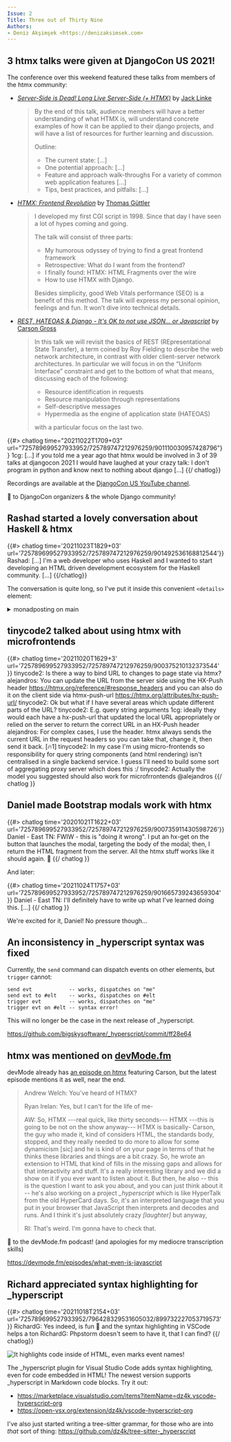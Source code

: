 ```yaml
---
Issue: 2
Title: Three out of Thirty Nine
Authors:
- Deniz Akşimşek <https://denizaksimsek.com>
---
```


## 3 htmx talks were given at DjangoCon US 2021!

The conference over this weekend featured these talks from members of the htmx
community:

-   [<cite>Server-Side is Dead! Long Live Server-Side (+ HTMX)</cite>][talk1] 
    by [Jack Linke]
    > By the end of this talk, audience members will have a better understanding
    > of what HTMX is, will understand concrete examples of how it can be 
    > applied to their django projects, and will have a list of resources for
    > further learning and discussion.
    >
    > Outline:
    > 
    >   - The current state: [...]
    >   - One potential approach: [...]
    >   - Feature and approach walk-throughs For a variety of common web application features [...]
    >   - Tips, best practices, and pitfalls: [...]

-   [<cite>HTMX: Frontend Revolution</cite>][talk2] by [Thomas Güttler]
    > I developed my first CGI script in 1998. Since that day I have seen a lot 
    > of hypes coming and going.
    > 
    > The talk will consist of three parts:
    >   - My humorous odyssey of trying to find a great frontend framework
    >   - Retrospective: What do I want from the frontend?
    >   - I finally found: HTMX: HTML Fragments over the wire
    >   -  How to use HTMX with Django.
    >
    > Besides simplicity, good Web Vitals performance (SEO) is a benefit of 
    > this method. The talk will express my personal opinion, feelings 
    > and fun. It won’t dive into technical details.

-   [<cite>REST, HATEOAS & Django - It's OK to not use JSON... or Javascript</cite>][talk3]
    by [Carson Gross]
    > In this talk we will revisit the basics of REST (REpresentational State 
    > Transfer), a term coined by Roy Fielding to describe the web network 
    > architecture, in contrast with older client-server network architectures. 
    > In particular we will focus in on the “Uniform Interface” constraint and
    > get to the bottom of what that means, discussing each of the following:
    >
    >   - Resource identification in requests
    >   - Resource manipulation through representations
    >   - Self-descriptive messages
    >   - Hypermedia as the engine of application state (HATEOAS)
    >
    > with a particular focus on the last two.

{{#> chatlog time="20211022T1709+03" url="725789699527933952/725789747212976259/901110030957428796"}}
1cg: [...] if you told me a year ago that htmx would be involved in 3 of 39 
  talks at djangocon 2021 I would have laughed at your crazy talk: I don't 
  program in python and know next to nothing about django [...]
{{/ chatlog}}

Recordings are available at the [DjangoCon US YouTube channel][].

💙 to DjangoCon organizers & the whole Django community!

[talk1]: https://www.youtube.com/watch?v=t98bKdeUHsU
[talk2]: https://www.youtube.com/watch?v=z0yPTv15Fjk
[talk3]: https://www.youtube.com/watch?v=L_UWY-zHlOA
[Jack Linke]: https://jacklinke.com
[Thomas Güttler]: https://twitter.com/guettli
[Carson Gross]: https://twitter.com/htmx_org
[DjangoCon US YouTube channel]: https://www.youtube.com/djangoconus


## Rashad started a lovely conversation about Haskell & htmx

{{#> chatlog time='20211023T1829+03' url='725789699527933952/725789747212976259/901492536168812544'}}
Rashad: [...] I'm a web developer who uses Haskell and I wanted to start developing an HTML driven development ecosystem for the Haskell community. [...]
{{/chatlog}}

The conversation is quite long, so I've put it inside this convenient `<details>`
element:

<details><summary>monadposting on main</summary>

{{#> chatlog time='20211023T1829+03' url='725789699527933952/725789747212976259/901492536168812544'}}
Rashad: Okay very understandable. Low coupling is always nice. I ask the 
  question because I'm a web developer who uses Haskell and I wanted to start
  developing an HTML driven development ecosystem for the Haskell community. I 
  believe no programming community dislikes JavaScript more than the Haskell 
  community, so Haskellers would love to use HTMX since it would allow them to 
  stay in "Haskell world" as much as possible. We don't have anything like 
  Livewire, LiveView, etc. so I was wondering if would even worth it to 
  implement if HTMX exists. I myself have been using it in some small Haskell 
  projects, one of them being a project actually used by a trucking company, and 
  it has been an amazing experience. I'm using a library, which I plan on 
  releasing soon along with a blog post for using HTMX+Haskell, that allows you 
  to use HTMX attributes in a Haskell DSL called lucid. 
  https://chrisdone.com/posts/lucid2/ has examples of what lucid looks like if 
  you're interested. Interestingly, HTML is a monad!!
Rashad: On top of that library, I'm also working on one that defines each HTMX 
  attribute as a plain ol' algebraic data type and essentially allows me to 
  check at compile time that the HTMX attribute values I'm using are 
  syntactically correct. This is cool to me since we value type safety. Anyways, 
  I think HTMX+Haskell is an awesome combo and I plan on writing a lot soon 
  about the combination and would love to share here and with the rest of the 
  Haskell community because a lot of my brothers and sisters in Haskell land 
  still aren't really familiar with it.
devsimplicity: [Re. Rashad: On top of that library...] That's pretty cool. It 
  would probably be more attractive to haskellers if htmx is written in 
  something like PureScript, but it's worth giving it a try. Good luck with 
  your project.
1cg: [Re. Rashad: Okay very understandable...] absolutely awesome
1cg: I often think of hypermedia as a functional transform of the DOM
1cg: if htmx makes programming for the web in Haskell more enjoyable, that'd be 
  alright 🙂
1cg: Haskell and lisp: two programming languages I will never use but would love to help out
Rashad: [Re. devsimplicity: That's pretty cool...] PureScript is a frontend 
  language that compiles to JavaScript, so HTMX in PureScript would kind of 
  defeat the purpose. You can use PureScript on the backend though. PureScript
  -> Node.js, but for the backend, Haskell is better unless you use PureScript 
  for your frontend and want full-stack PureScript. 
devsimplicity: No, you misunderstood me. I was referring to the fact that 
  haskellers don't like JS code (i.e. debugging or contributing to the 
  underlying lib). PureScript kind of helps with that. 
Rashad: Oh yes my bad. I see exactly what you mean. Yeah if HTMX itself was 
  written in PureScript, yeah that would be more attractive to Haskell 
  developers. You are very correct.
Deniz Akşimşek: we can only write htmx in one language, and javascript is the 
  most commonly known one
Deniz Akşimşek: if it was rewritten in another language it would probably be 
  typescript 
Rashad: Yeah, no need to write it in PureScript haha At the end of the day it 
  doesn't really matter from the user's perspective. PureScript tends to 
  generate pretty inefficient JavaScript code, so performance and the size of 
  HTMX would take a hit. 
{{/chatlog}}

</details>


## tinycode2 talked about using htmx with microfrontends

{{#> chatlog time='20211020T1629+3' url='725789699527933952/725789747212976259/900375210132373544' }}
tinycode2: Is there a way to bind URL to changes to page state via htmx?
alejandros: You can update the URL from the server side using the HX-Push
  header <https://htmx.org/reference/#response_headers> and you can also do it 
  on the client side via htmx-push-url <https://htmx.org/attributes/hx-push-url/>
tinycode2: Ok but what if I have several areas which update different parts of 
  the URL?
tinycode2: E.g. query string arguments
1cg: ideally they would each have a hx-push-url that updated the local URL 
  appropriately or relied on the server to return the correct URL in an HX-Push
  header
alejandros: For complex cases, I use the header. htmx always sends the current 
  URL in the request headers so you can take that, change it, then send it 
  back. [🔥1]
tinycode2: In my case I'm using micro-frontends so responsibility for query 
  string components (and html rendering) isn't centralised in a single backend
  service. I guess I'll need to build some sort of aggregating proxy server 
  which does this :/
tinycode2:  Actually the model you suggested should also work for 
  microfrrontends @alejandros
{{/ chatlog }}


## Daniel made Bootstrap modals work with htmx

{{#> chatlog time='20201021T1622+03' url='725789699527933952/725789747212976259/900735911430598726'}}
Daniel - East TN: FWIW - this is "doing it wrong". I put an hx-get on the 
  button that launches the modal, targeting the body of the modal; then, I 
  return the HTML fragment from the server. All the htmx stuff works like it 
  should again. 🙂
{{/  chatlog }}

And later:

{{#> chatlog time='20211024T1757+03' url='725789699527933952/725789747212976259/901665739243659304' }}
Daniel - East TN: I'll definitely have to write up what I've learned doing this.
  [...]
{{/ chatlog }}

We're excited for it, Daniel! No pressure though...


## An inconsistency in _hyperscript syntax was fixed

Currently, the `send` command can dispatch events on other elements, but 
`trigger` cannot:

  ~~~ hyperscript
  send evt            -- works, dispatches on "me"
  send evt to #elt    -- works, dispatches on #elt
  trigger evt         -- works, dispatches on "me"
  trigger evt on #elt -- syntax error!
  ~~~

This will no longer be the case in the next release of _hyperscript.

<https://github.com/bigskysoftware/_hyperscript/commit/ff28e64>



## htmx was mentioned on [devMode.fm]

devMode already has [an episode on htmx] featuring Carson, but the latest 
episode mentions it as well, near the end.

> Andrew Welch: You've heard of HTMX?
>
> Ryan Irelan: Yes, but I can't for the life of me-
>
> AW: So, HTMX ---real quick, like thirty seconds--- HTMX ---this is going to be
> not on the show anyway--- HTMX is basically- Carson, the guy who made it, kind
> of considers HTML, the standards body, stopped, and they really needed to do 
> more to allow for some dynamicism [sic] and he is kind of on your page in 
> terms of that he thinks these libraries and things are a bit crazy. So, he
> wrote an extension to HTML that kind of fills in the missing gaps and allows 
> for that interactivity and stuff. It's a really interesting library and we did
> a show on it if you ever want to listen about it. But then, he also -- this is
> the question I want to ask you about, and you can just think about it -- he's
> also working on a project _\_hyperscript_ which is like HyperTalk from the old
> HyperCard days. So, it's an interpreted language that you put in your browser
> that JavaScript then interprets and decodes and runs. And I think it's just 
> absolutely crazy <i>[laughter]</i> but anyway, 
> 
> RI: That's weird. I'm gonna have to check that.

💙 to the devMode.fm podcast! (and apologies for my mediocre transcription 
skills)

<https://devmode.fm/episodes/what-even-is-javascript>

[devMode.fm]: https://devmode.fm/
[an episode on htmx]: https://devmode.fm/episodes/dynamic-html-with-htmx


## Richard appreciated syntax highlighting for _hyperscript

{{#> chatlog time='20211018T2154+03' url='725789699527933952/796428329531605032/899732227053719573' }}
RichardG: Yes indeed, is fun 🙂 and the syntax highlighting in VSCode helps a 
  ton
RichardG: Phpstorm doesn't seem to have it, that I can find?
{{/ chatlog}}

![It highlights code inside of HTML, even marks event names!
](/assets/2021-10-24/vscode-hyperscript.png)

The _hyperscript plugin for Visual Studio Code adds syntax highlighting, even
for code embedded in HTML! The newest version supports _hyperscript in Markdown
code blocks. Try it out:

  - <https://marketplace.visualstudio.com/items?itemName=dz4k.vscode-hyperscript-org>
  - <https://open-vsx.org/extension/dz4k/vscode-hyperscript-org>

I've also just started writing a tree-sitter grammar, for those who are into
_that_ sort of thing: <https://github.com/dz4k/tree-sitter-_hyperscript>  
